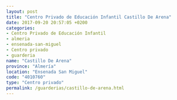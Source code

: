 ```yaml
---
layout: post
title: "Centro Privado de Educación Infantil Castillo De Arena"
date: 2017-09-20 20:57:05 +0200
categories:
- Centro Privado de Educación Infantil
- almeria
- ensenada-san-miguel
- Centro privado
- guarderia
name: "Castillo De Arena"
province: "Almería"
location: "Ensenada San Miguel"
code: "4010760"
type: "Centro privado"
permalink: /guarderias/castillo-de-arena.html
---
```

